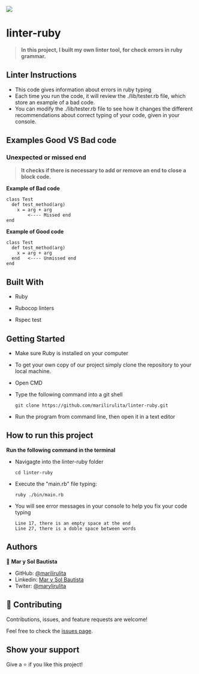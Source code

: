 ![](https://img.shields.io/badge/Microverse-blueviolet)

# linter-ruby

>**In this project, I built my own linter tool, for check errors in ruby grammar.**

## Linter Instructions
* This code gives information about errors in ruby typing
* Each time you run the code, it will review the ./lib/tester.rb file, which store an example of a bad code.
* You can modify the ./lib/tester.rb file to see how it changes the different recommendations about correct typing of your code, given in your console.

## Examples Good VS Bad code

### Unexpected or missed end

>**It checks if there is necessary to add or remove an end to close a block code.**

**Example of Bad code**

    class Test
      def test_method(arg)
        x = arg + arg
            <---- Missed end
    end 

**Example of Good code**

    class Test
      def test_method(arg)
        x = arg + arg
      end   <---- Unmissed end
    end 



## Built With

- Ruby
 
- Rubocop linters

- Rspec test

## Getting Started

- Make sure Ruby is installed on your computer

- To get your own copy of our project simply clone the repository to your local machine.

- Open CMD

- Type the following command into a git shell
  ```
  git clone https://github.com/marilirulita/linter-ruby.git
  ```
- Run the program from command line, then open it in a text editor

## How to run this project

**Run the following command in the terminal**

- Navigagte into the linter-ruby folder
  ```
  cd linter-ruby
  ```
- Execute the "main.rb" file typing:
  ```
  ruby ./bin/main.rb
  ```
- You will see error messages in your console to help you fix your code typing
  ```
  Line 17, there is an empty space at the end
  Line 27, there is a doble space between words
  ```

## Authors

👤 **Mar y Sol Bautista**

- GitHub: [@marilirulita](https://github.com/marilirulita)
- Linkedin: [Mar y Sol Bautista](https://www.linkedin.com/in/mar-y-sol-bautista-alvarez-5a6894151/)
- Twiter: [@marylirulita](https://twitter.com/marylirulita)

## 🤝 Contributing

Contributions, issues, and feature requests are welcome!

Feel free to check the [issues page](https://github.com/marilirulita/linter-ruby/issues).

## Show your support

Give a ⭐️ if you like this project!